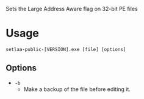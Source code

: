 Sets the Large Address Aware flag on 32-bit PE files

# Usage
`setlaa-public-[VERSION].exe [file] [options]`

## Options
- `-b`
  - Make a backup of the file before editing it.

<!-- How bored are you? -->